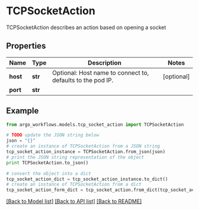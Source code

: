 # TCPSocketAction

TCPSocketAction describes an action based on opening a socket

## Properties

Name | Type | Description | Notes
------------ | ------------- | ------------- | -------------
**host** | **str** | Optional: Host name to connect to, defaults to the pod IP. | [optional] 
**port** | **str** |  | 

## Example

```python
from argo_workflows.models.tcp_socket_action import TCPSocketAction

# TODO update the JSON string below
json = "{}"
# create an instance of TCPSocketAction from a JSON string
tcp_socket_action_instance = TCPSocketAction.from_json(json)
# print the JSON string representation of the object
print TCPSocketAction.to_json()

# convert the object into a dict
tcp_socket_action_dict = tcp_socket_action_instance.to_dict()
# create an instance of TCPSocketAction from a dict
tcp_socket_action_form_dict = tcp_socket_action.from_dict(tcp_socket_action_dict)
```
[[Back to Model list]](../README.md#documentation-for-models) [[Back to API list]](../README.md#documentation-for-api-endpoints) [[Back to README]](../README.md)


